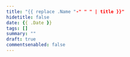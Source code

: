 ```yaml
---
title: "{{ replace .Name "-" " " | title }}"
hidetitle: false
date: {{ .Date }}
tags: []
summary: ""
draft: true
commentsenabled: false
---
```


